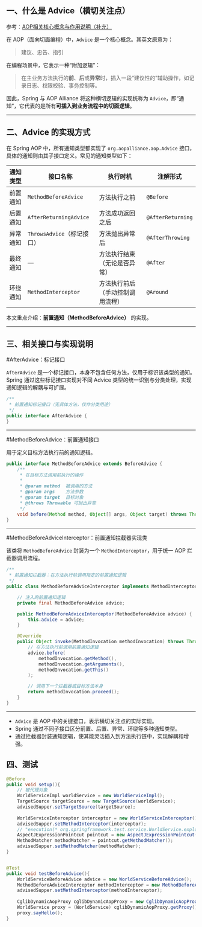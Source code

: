 
## 一、什么是 Advice（横切关注点）

参考：[AOP相关核心概念与作用说明（补充）](AOP相关核心概念与作用说明（补充）)


在 AOP（面向切面编程）中，`Advice` 是一个核心概念。其英文原意为：

> 建议、忠告、指引

在编程场景中，它表示一种“附加逻辑”：

> 在主业务方法执行的**前**、**后**或**异常**时，插入一段“建议性的”辅助操作，如记录日志、权限校验、事务控制等。

因此，Spring 与 AOP Alliance 将这种横切逻辑的实现统称为 `Advice`，即“通知”，它代表的是所有**可插入到业务流程中的切面逻辑**。

---

## 二、Advice 的实现方式

在 Spring AOP 中，所有通知类型都实现了 `org.aopalliance.aop.Advice` 接口，具体的通知则由其子接口定义。常见的通知类型如下：

| 通知类型 | 接口名称                   | 执行时机             | 注解形式              |
| ---- | ---------------------- | ---------------- | ----------------- |
| 前置通知 | `MethodBeforeAdvice`   | 方法执行之前           | `@Before`         |
| 后置通知 | `AfterReturningAdvice` | 方法成功返回之后         | `@AfterReturning` |
| 异常通知 | `ThrowsAdvice`（标记接口）   | 方法抛出异常后          | `@AfterThrowing`  |
| 最终通知 | —                      | 方法执行结束（无论是否异常）   | `@After`          |
| 环绕通知 | `MethodInterceptor`    | 方法执行前后（手动控制调用流程） | `@Around`         |

本文重点介绍：**前置通知（MethodBeforeAdvice）** 的实现。

---

## 三、相关接口与实现说明

#AfterAdvice：标记接口

`AfterAdvice` 是一个标记接口，本身不包含任何方法，仅用于标识该类型的通知。Spring 通过这些标记接口实现对不同 Advice 类型的统一识别与分类处理，实现通知逻辑的解耦与可扩展。

```java
/**
 * 前置通知标记接口（无具体方法，仅作分类用途）
 */
public interface AfterAdvice {
}
```

---

#MethodBeforeAdvice：前置通知接口

用于定义目标方法执行前的通知逻辑。

```java
public interface MethodBeforeAdvice extends BeforeAdvice {
    /**
     * 在目标方法调用前执行的操作
     *
     * @param method  被调用的方法
     * @param args    方法参数
     * @param target  目标对象
     * @throws Throwable 可抛出异常
     */
    void before(Method method, Object[] args, Object target) throws Throwable;
}
```

---

#MethodBeforeAdviceInterceptor：前置通知拦截器实现类

该类将 `MethodBeforeAdvice` 封装为一个 `MethodInterceptor`，用于统一 AOP 拦截器调用流程。

```java
/**
 * 前置通知拦截器：在方法执行前调用指定的前置通知逻辑
 */
public class MethodBeforeAdviceInterceptor implements MethodInterceptor {

    // 注入的前置通知逻辑
    private final MethodBeforeAdvice advice;

    public MethodBeforeAdviceInterceptor(MethodBeforeAdvice advice) {
        this.advice = advice;
    }

    @Override
    public Object invoke(MethodInvocation methodInvocation) throws Throwable {
        // 在方法执行前调用前置通知逻辑
        advice.before(
            methodInvocation.getMethod(),
            methodInvocation.getArguments(),
            methodInvocation.getThis()
        );

        // 调用下一个拦截器或目标方法本身
        return methodInvocation.proceed();
    }
}
```

---


- `Advice` 是 AOP 中的关键接口，表示横切关注点的实际实现。
- Spring 通过不同子接口区分前置、后置、异常、环绕等多种通知类型。
- 通过拦截器封装通知逻辑，使其能灵活插入到方法执行链中，实现解耦和增强。


## 四、测试

```java
@Before  
public void setup(){  
	// 被代理对象
    WorldServiceImpl worldService = new WorldServiceImpl();  
    TargetSource targetSource = new TargetSource(worldService);  
    advisedSupper.setTargetSource(targetSource);  
  
    WorldServiceInterceptor interceptor = new WorldServiceInterceptor();  
    advisedSupper.setMethodInterceptor(interceptor);  
    // "execution(* org.springframework.test.service.WorldService.explode(..))"  
    AspectJExpressionPointcut pointcut = new AspectJExpressionPointcut("execution(* org.qlspringframework.beans.service.WorldService.sayHello(..))");  
    MethodMatcher methodMatcher = pointcut.getMethodMatcher();  
    advisedSupper.setMethodMatcher(methodMatcher);  
}


@Test  
public void testBeforeAdvice(){  
    WorldServiceBeforeAdvice advice = new WorldServiceBeforeAdvice();  
    MethodBeforeAdviceInterceptor methodInterceptor = new MethodBeforeAdviceInterceptor(advice);  
    advisedSupper.setMethodInterceptor(methodInterceptor);  
  
    CglibDynamicAopProxy cglibDynamicAopProxy = new CglibDynamicAopProxy(advisedSupper);  
    WorldService proxy = (WorldService) cglibDynamicAopProxy.getProxy();  
    proxy.sayHello();  
}
```